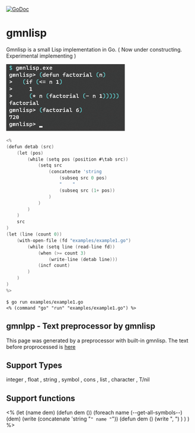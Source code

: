 [![GoDoc](https://godoc.org/github.com/hymkor/gmnlisp?status.svg)](https://godoc.org/github.com/hymkor/gmnlisp)

gmnlisp
=======

Gmnlisp is a small Lisp implementation in Go.
( Now under constructing. Experimental implementing )

![Example image](factorial.png)

```go
<%
(defun detab (src)
    (let (pos)
        (while (setq pos (position #\tab src))
            (setq src
                (concatenate 'string
                    (subseq src 0 pos)
                    "    "
                    (subseq src (1+ pos))
                )
            )
        )
    )
    src
)
(let (line (count 0))
    (with-open-file (fd "examples/example1.go")
        (while (setq line (read-line fd))
            (when (>= count 3)
                (write-line (detab line)))
            (incf count)
        )
    )
)
%>
```

```
$ go run examples/example1.go
<% (command "go" "run" "examples/example1.go") %>
```

gmnlpp - Text preprocessor by gmnlisp
-------------------------------------

This page was generated by a preprocessor with built-in gmnlisp.
The text before proprocessed is [here](https://github.com/hymkor/gmnlisp/blob/master/_README.md)

Support Types
-------------

integer , float , string , symbol , cons , list , character , T/nil

Support functions
-----------------

<%
(let (name dem)
    (defun dem ())
    (foreach name (--get-all-symbols--)
        (dem)
        (write (concatenate 'string "`" name "`"))
        (defun dem ()
            (write ", <!--")(terpri)(write "--> ")
        )
    )
)
%>
